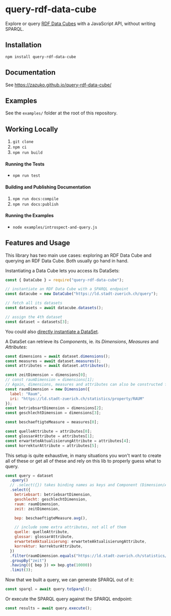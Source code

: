 # query-rdf-data-cube

Explore or query [RDF Data Cubes](https://www.w3.org/TR/vocab-data-cube/) with a JavaScript API,
without writing SPARQL.

## Installation

`npm install query-rdf-data-cube`

## Documentation

See <https://zazuko.github.io/query-rdf-data-cube/>

## Examples

See the `examples/` folder at the root of this repository.

## Working Locally

1. `git clone`
1. `npm ci`
1. `npm run build`

#### Running the Tests

* `npm run test`

#### Building and Publishing Documentation

1. `npm run docs:compile`
1. `npm run docs:publish`

#### Running the Examples

* `node examples/introspect-and-query.js`

## Features and Usage

This library has two main use cases: exploring an RDF Data Cube and querying an RDF Data Cube.
Both usually go hand in hand.

Instantiating a Data Cube lets you access its DataSets:
```js
const { DataCube } = require("query-rdf-data-cube");

// instantiate an RDF Data Cube with a SPARQL endpoint
const datacube = new DataCube("https://ld.stadt-zuerich.ch/query");

// fetch all its datasets
const datasets = await datacube.datasets();

// assign the 4th dataset
const dataset = datasets[3];
```

You could also [directly instantiate a DataSet](https://github.com/zazuko/query-rdf-data-cube/blob/ebb4dca18df46fc1f384ed9ee3876b2c865d5d20/src/expressions/filter.test.ts#L13-L21).

A DataSet can retrieve its *Components*, ie. its *Dimensions*, *Measures* and *Attributes*:

```javascript
const dimensions = await dataset.dimensions();
const measures = await dataset.measures();
const attributes = await dataset.attributes();

const zeitDimension = dimensions[0];
// const raumDimension = dimensions[1];
// Again, dimensions, measures and attributes can also be constructed from scratch:
const raumDimension = new Dimension({
  label: "Raum",
  iri: "https://ld.stadt-zuerich.ch/statistics/property/RAUM"
});
const betriebsartDimension = dimensions[2];
const geschlechtDimension = dimensions[3];

const beschaeftigteMeasure = measures[0];

const quelleAttribute = attributes[0];
const glossarAttribute = attributes[1];
const erwarteteAktualisierungAttribute = attributes[4];
const korrekturAttribute = attributes[5];
```

This setup is quite exhaustive, in many situations you won't want to create all of these or get all of these and rely on this lib to properly guess what to query.

```javascript
const query = dataset
  .query()
  // .select({}) takes binding names as keys and Component (Dimension/Attribute/Measure) as values
  .select({
    betriebsart: betriebsartDimension,
    geschlecht: geschlechtDimension,
    raum: raumDimension,
    zeit: zeitDimension,

    bep: beschaeftigteMeasure.avg(),

    // include some extra attributes, not all of them
    quelle: quelleAttribute,
    glossar: glossarAttribute,
    erwarteteAktualisierung: erwarteteAktualisierungAttribute,
    korrektur: korrekturAttribute,
  })
  .filter(raumDimension.equals("https://ld.stadt-zuerich.ch/statistics/code/R30000"))
  .groupBy("zeit")
  .having(({ bep }) => bep.gte(10000))
  .limit(3);
```

Now that we built a query, we can generate SPARQL out of it:
```javascript
const sparql = await query.toSparql();
```

Or execute the SPARQL query against the SPARQL endpoint:
```javascript
const results = await query.execute();
```
